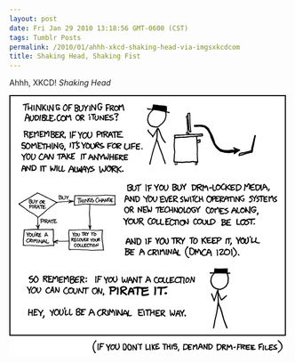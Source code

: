 ```yaml
---
layout: post
date: Fri Jan 29 2010 13:18:56 GMT-0600 (CST)
tags: Tumblr Posts
permalink: /2010/01/ahhh-xkcd-shaking-head-via-imgsxkcdcom
title: Shaking Head, Shaking Fist
---
```


Ahhh, XKCD! *Shaking Head*

![](/public/assets/tumblr/tumblr_kx0wbkhj3m1qa4klho1_500.png)
